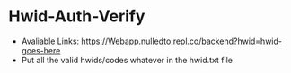 # Hwid-Auth-Verify
 - Avaliable Links: https://Webapp.nulledto.repl.co/backend?hwid=hwid-goes-here
 - Put all the valid hwids/codes whatever in the hwid.txt file
